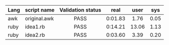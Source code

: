Lang|script name|Validation status|real|user|sys
---|:---|:---:|:---:|:---:|:---:
awk|original.awk|PASS|0:01.83|1.76|0.05
ruby|idea1.rb|PASS|0:14.21|13.06|1.13
ruby|idea2.rb|PASS|0:03.60|3.39|0.20
